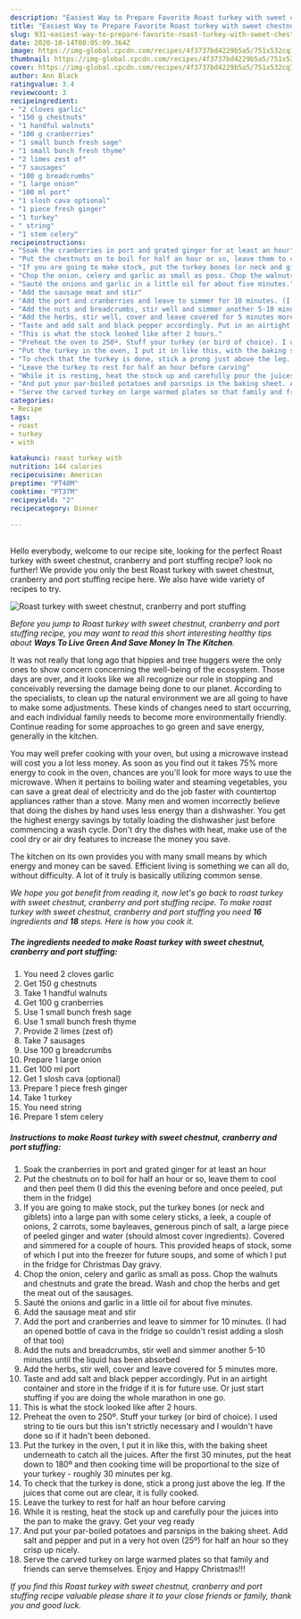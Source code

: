```yaml
---
description: "Easiest Way to Prepare Favorite Roast turkey with sweet chestnut, cranberry and port stuffing"
title: "Easiest Way to Prepare Favorite Roast turkey with sweet chestnut, cranberry and port stuffing"
slug: 931-easiest-way-to-prepare-favorite-roast-turkey-with-sweet-chestnut-cranberry-and-port-stuffing
date: 2020-10-14T08:05:09.364Z
image: https://img-global.cpcdn.com/recipes/4f3737bd4229b5a5/751x532cq70/roast-turkey-with-sweet-chestnut-cranberry-and-port-stuffing-recipe-main-photo.jpg
thumbnail: https://img-global.cpcdn.com/recipes/4f3737bd4229b5a5/751x532cq70/roast-turkey-with-sweet-chestnut-cranberry-and-port-stuffing-recipe-main-photo.jpg
cover: https://img-global.cpcdn.com/recipes/4f3737bd4229b5a5/751x532cq70/roast-turkey-with-sweet-chestnut-cranberry-and-port-stuffing-recipe-main-photo.jpg
author: Ann Black
ratingvalue: 3.4
reviewcount: 3
recipeingredient:
- "2 cloves garlic"
- "150 g chestnuts"
- "1 handful walnuts"
- "100 g cranberries"
- "1 small bunch fresh sage"
- "1 small bunch fresh thyme"
- "2 limes zest of"
- "7 sausages"
- "100 g breadcrumbs"
- "1 large onion"
- "100 ml port"
- "1 slosh cava optional"
- "1 piece fresh ginger"
- "1 turkey"
- " string"
- "1 stem celery"
recipeinstructions:
- "Soak the cranberries in port and grated ginger for at least an hour"
- "Put the chestnuts on to boil for half an hour or so, leave them to cool and then peel them (I did this the evening before and once peeled, put them in the fridge)"
- "If you are going to make stock, put the turkey bones (or neck and giblets) into a large pan with some celery sticks, a leek, a couple of onions, 2 carrots, some bayleaves, generous pinch of salt, a large piece of peeled ginger and water (should almost cover ingredients). Covered and simmered for a couple of hours. This provided heaps of stock, some of which I put into the freezer for future soups, and some of which I put in the fridge for Christmas Day gravy."
- "Chop the onion, celery and garlic as small as poss. Chop the walnuts and chestnuts and grate the bread. Wash and chop the herbs and get the meat out of the sausages."
- "Sauté the onions and garlic in a little oil for about five minutes."
- "Add the sausage meat and stir"
- "Add the port and cranberries and leave to simmer for 10 minutes. (I had an opened bottle of cava in the fridge so couldn&#39;t resist adding a slosh of that too)"
- "Add the nuts and breadcrumbs, stir well and simmer another 5-10 minutes until the liquid has been absorbed"
- "Add the herbs, stir well, cover and leave covered for 5 minutes more."
- "Taste and add salt and black pepper accordingly. Put in an airtight container and store in the fridge if it is for future use. Or just start stuffing if you are doing the whole marathon in one go."
- "This is what the stock looked like after 2 hours."
- "Preheat the oven to 250º. Stuff your turkey (or bird of choice). I used string to tie ours but this isn&#39;t strictly necessary and I wouldn&#39;t have done so if it hadn&#39;t been deboned."
- "Put the turkey in the oven, I put it in like this, with the baking sheet underneath to catch all the juices. After the first 30 minutes, put the heat down to 180º and then cooking time will be proportional to the size of your turkey - roughly 30 minutes per kg."
- "To check that the turkey is done, stick a prong just above the leg. If the juices that come out are clear, it is fully cooked."
- "Leave the turkey to rest for half an hour before carving"
- "While it is resting, heat the stock up and carefully pour the juices into the pan to make the gravy. Get your veg ready"
- "And put your par-boiled potatoes and parsnips in the baking sheet. Add salt and pepper and put in a very hot oven (25º) for half an hour so they crisp up nicely."
- "Serve the carved turkey on large warmed plates so that family and friends can serve themselves. Enjoy and Happy Christmas!!!"
categories:
- Recipe
tags:
- roast
- turkey
- with

katakunci: roast turkey with 
nutrition: 144 calories
recipecuisine: American
preptime: "PT40M"
cooktime: "PT37M"
recipeyield: "2"
recipecategory: Dinner

---
```

<br>
Hello everybody, welcome to our recipe site, looking for the perfect Roast turkey with sweet chestnut, cranberry and port stuffing recipe? look no further! We provide you only the best Roast turkey with sweet chestnut, cranberry and port stuffing recipe here. We also have wide variety of recipes to try.
<br>


![Roast turkey with sweet chestnut, cranberry and port stuffing](https://img-global.cpcdn.com/recipes/4f3737bd4229b5a5/751x532cq70/roast-turkey-with-sweet-chestnut-cranberry-and-port-stuffing-recipe-main-photo.jpg)

<i>Before you jump to Roast turkey with sweet chestnut, cranberry and port stuffing recipe, you may want to read this short interesting healthy tips about 
<strong>Ways To Live Green And Save Money In The Kitchen</strong>.</i>
</br>

It was not really that long ago that hippies and tree huggers were the only ones to show concern concerning the well-being of the ecosystem. Those days are over, and it looks like we all recognize our role in stopping and conceivably reversing the damage being done to our planet. According to the specialists, to clean up the natural environment we are all going to have to make some adjustments. These kinds of changes need to start occurring, and each individual family needs to become more environmentally friendly. Continue reading for some approaches to go green and save energy, generally in the kitchen.

You may well prefer cooking with your oven, but using a microwave instead will cost you a lot less money. As soon as you find out it takes 75% more energy to cook in the oven, chances are you'll look for more ways to use the microwave. When it pertains to boiling water and steaming vegetables, you can save a great deal of electricity and do the job faster with countertop appliances rather than a stove. Many men and women incorrectly believe that doing the dishes by hand uses less energy than a dishwasher. You get the highest energy savings by totally loading the dishwasher just before commencing a wash cycle. Don't dry the dishes with heat, make use of the cool dry or air dry features to increase the money you save.

The kitchen on its own provides you with many small means by which energy and money can be saved. Efficient living is something we can all do, without difficulty. A lot of it truly is basically utilizing common sense.


<i>We hope you got benefit from reading it, now let's go back to roast turkey with sweet chestnut, cranberry and port stuffing recipe. To make roast turkey with sweet chestnut, cranberry and port stuffing you need <strong>16</strong> ingredients and <strong>18</strong> steps. Here is how you cook it.
</i>

##### The ingredients needed to make Roast turkey with sweet chestnut, cranberry and port stuffing:

1. You need 2 cloves garlic
1. Get 150 g chestnuts
1. Take 1 handful walnuts
1. Get 100 g cranberries
1. Use 1 small bunch fresh sage
1. Use 1 small bunch fresh thyme
1. Provide 2 limes (zest of)
1. Take 7 sausages
1. Use 100 g breadcrumbs
1. Prepare 1 large onion
1. Get 100 ml port
1. Get 1 slosh cava (optional)
1. Prepare 1 piece fresh ginger
1. Take 1 turkey
1. You need  string
1. Prepare 1 stem celery


##### Instructions to make Roast turkey with sweet chestnut, cranberry and port stuffing:

1. Soak the cranberries in port and grated ginger for at least an hour
1. Put the chestnuts on to boil for half an hour or so, leave them to cool and then peel them (I did this the evening before and once peeled, put them in the fridge)
1. If you are going to make stock, put the turkey bones (or neck and giblets) into a large pan with some celery sticks, a leek, a couple of onions, 2 carrots, some bayleaves, generous pinch of salt, a large piece of peeled ginger and water (should almost cover ingredients). Covered and simmered for a couple of hours. This provided heaps of stock, some of which I put into the freezer for future soups, and some of which I put in the fridge for Christmas Day gravy.
1. Chop the onion, celery and garlic as small as poss. Chop the walnuts and chestnuts and grate the bread. Wash and chop the herbs and get the meat out of the sausages.
1. Sauté the onions and garlic in a little oil for about five minutes.
1. Add the sausage meat and stir
1. Add the port and cranberries and leave to simmer for 10 minutes. (I had an opened bottle of cava in the fridge so couldn&#39;t resist adding a slosh of that too)
1. Add the nuts and breadcrumbs, stir well and simmer another 5-10 minutes until the liquid has been absorbed
1. Add the herbs, stir well, cover and leave covered for 5 minutes more.
1. Taste and add salt and black pepper accordingly. Put in an airtight container and store in the fridge if it is for future use. Or just start stuffing if you are doing the whole marathon in one go.
1. This is what the stock looked like after 2 hours.
1. Preheat the oven to 250º. Stuff your turkey (or bird of choice). I used string to tie ours but this isn&#39;t strictly necessary and I wouldn&#39;t have done so if it hadn&#39;t been deboned.
1. Put the turkey in the oven, I put it in like this, with the baking sheet underneath to catch all the juices. After the first 30 minutes, put the heat down to 180º and then cooking time will be proportional to the size of your turkey - roughly 30 minutes per kg.
1. To check that the turkey is done, stick a prong just above the leg. If the juices that come out are clear, it is fully cooked.
1. Leave the turkey to rest for half an hour before carving
1. While it is resting, heat the stock up and carefully pour the juices into the pan to make the gravy. Get your veg ready
1. And put your par-boiled potatoes and parsnips in the baking sheet. Add salt and pepper and put in a very hot oven (25º) for half an hour so they crisp up nicely.
1. Serve the carved turkey on large warmed plates so that family and friends can serve themselves. Enjoy and Happy Christmas!!!


<i>If you find this Roast turkey with sweet chestnut, cranberry and port stuffing recipe valuable please share it to your close friends or family, thank you and good luck.</i>
